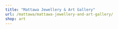 ```yaml
---
title: "Mattawa Jewellery & Art Gallery"
url: /mattawa/mattawa-jewellery-and-art-gallery/
shop: art
---
```

